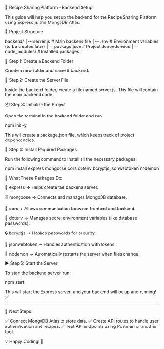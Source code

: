 📌 Recipe Sharing Platform - Backend Setup

This guide will help you set up the backend for the Recipe Sharing Platform using Express.js and MongoDB Atlas.

📂 Project Structure

backend/
│-- server.js  # Main backend file
│-- .env       # Environment variables (to be created later)
│-- package.json  # Project dependencies
│-- node_modules/  # Installed packages

🚀 Step 1: Create a Backend Folder

Create a new folder and name it backend.

📝 Step 2: Create the Server File

Inside the backend folder, create a file named server.js. This file will contain the main backend code.

📦 Step 3: Initialize the Project

Open the terminal in the backend folder and run:

npm init -y

This will create a package.json file, which keeps track of project dependencies.

🔧 Step 4: Install Required Packages

Run the following command to install all the necessary packages:

npm install express mongoose cors dotenv bcryptjs jsonwebtoken nodemon

📌 What These Packages Do:

🚀 express → Helps create the backend server.

🗄️ mongoose → Connects and manages MongoDB database.

🔄 cors → Allows communication between frontend and backend.

🔑 dotenv → Manages secret environment variables (like database passwords).

🔒 bcryptjs → Hashes passwords for security.

🔐 jsonwebtoken → Handles authentication with tokens.

🔄 nodemon → Automatically restarts the server when files change.


▶️ Step 5: Start the Server

To start the backend server, run:

npm start

This will start the Express server, and your backend will be up and running! ✅


---

📌 Next Steps:

✅ Connect MongoDB Atlas to store data. ✅ Create API routes to handle user authentication and recipes. ✅ Test API endpoints using Postman or another tool.

💡 Happy Coding! 🚀
